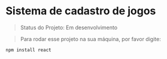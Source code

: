 <h1>Sistema de cadastro de jogos</h1>

> Status do Projeto: Em desenvolvimento

> Para rodar esse projeto na sua máquina, por favor digite:

```
npm install react
```
